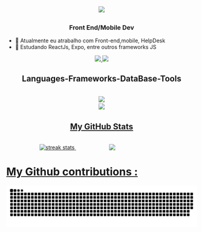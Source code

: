 <div>
   <h1 align="center"?
    <a href="https://git.io/typing-svg">
        <img src="https://readme-typing-svg.herokuapp.com/?font=Righteous&size=35&center=true&vCenter=true&width=500&height=70&duration=4000&lines=Hi+There!;+I'm+Kord!" />
    </a>
   </h1>

   <h3 align="center">Front End/Mobile Dev</h3>
</div>



- 🔭 Atualmente eu atrabalho com Front-end,mobile, HelpDesk
- 🌱 Estudando ReactJs, Expo, entre outros frameworks JS<br/>
<div align="center">
    <a href="mailto:hschiavolin@gmail.com">
      <img src="https://img.shields.io/badge/Gmail-333333?style=for-the-badge&logo=gmail&logoColor=red" target="_blank" />
    </a>
    <a href=https://in.linkedin.com/in/aiat-iiazalieva-7b8467108/" targte="_blank">
       <img src="https://img.shields.io/badge/LinkedIn-0077B5?style=for-the-badge&logo=linkedin&logoColor=white" target="_blank" />
    </a>
 </div>


<h2 align="center"> Languages-Frameworks-DataBase-Tools </h2>
<br/>

  <div align="center">
    <a href="https://skillicons.dev">
        <img src="https://skillicons.dev/icons?i=github,javascript" /><br>
        <img src="https://skillicons.dev/icons?i=react,bootstrap,html,css,vscode,figma,tailwind,git,angular,firebase,discord,mongodb,nextjs,notion,php,ts,vite,vue" />
        
    
 </div>

  <h2 align="center">My GitHub Stats </h2>

   <br>
 <div align=center>
   <img width="46%" src="https://streak-stats.demolab.com/?user=kord19&count_private=true&theme=react&border_radius=10" alt="streak stats"/>     
   <img align="right" width="46%" src="https://github-readme-stats.vercel.app/api?username=kord19&show_icons=true&theme=gruvbox" />
   <img width="46%" align="center" src="https://github-readme-stats.vercel.app/api/top-langs/?username=kord19&hide=HTML&langs_count=8&layout=compact&theme=react&border_radius=10&size_weight=0.5&count_weight=0.5&exclude_repo=github-readme-stats" 
     alt="" /> 
   
<br/>
</div>


<h1>My Github contributions :</h1>
<picture>
  <source media="(prefers-color-scheme: dark)" srcset="https://raw.githubusercontent.com/kord19/kord19/output/github-contribution-grid-snake-dark.svg">
  <source media="(prefers-color-scheme: light)" srcset="https://raw.githubusercontent.com/kord19/kord19/output/github-contribution-grid-snake.svg">
  <img alt="github contribution grid snake animation" src="https://raw.githubusercontent.com/kord19/kord19/output/github-contribution-grid-snake.svg">
</picture>
